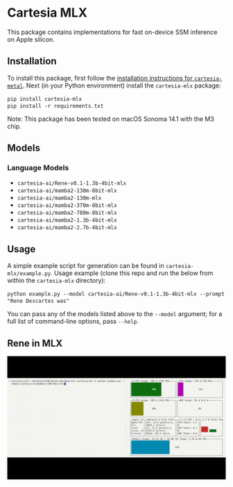 # Cartesia MLX

This package contains implementations for fast on-device SSM inference on Apple silicon. 

## Installation
To install this package, first follow the [installation instructions for `cartesia-metal`](../cartesia-metal/README.md#Installation).
Next (in your Python environment) install the `cartesia-mlx` package:
```shell
pip install cartesia-mlx
pip install -r requirements.txt
```

Note: This package has been tested on macOS Sonoma 14.1 with the M3 chip.

## Models

### Language Models
- `cartesia-ai/Rene-v0.1-1.3b-4bit-mlx` 
- `cartesia-ai/mamba2-130m-8bit-mlx` 
- `cartesia-ai/mamba2-130m-mlx` 
- `cartesia-ai/mamba2-370m-8bit-mlx` 
- `cartesia-ai/mamba2-780m-8bit-mlx` 
- `cartesia-ai/mamba2-1.3b-4bit-mlx` 
- `cartesia-ai/mamba2-2.7b-4bit-mlx` 

## Usage
A simple example script for generation can be found in `cartesia-mlx/example.py`.
Usage example (clone this repo and run the below from within the `cartesia-mlx` directory):
```shell
python example.py --model cartesia-ai/Rene-v0.1-1.3b-4bit-mlx --prompt "Rene Descartes was"
```

You can pass any of the models listed above to the `--model` argument; for a full list of command-line options, pass `--help`.

## Rene in MLX
![Language Model](assets/lm-demo.gif)
